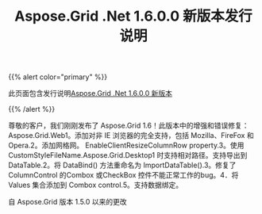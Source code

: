 ﻿---
title: Aspose.Grid .Net 1.6.0.0 新版本发行说明
type: docs
weight: 70
url: /zh/net/aspose-grid-net-1-6-0-0-new-release-release-notes/
---
{{% alert color="primary" %}} 

此页面包含发行说明[Aspose.Grid .Net 1.6.0.0 新版本](https://downloads.aspose.com/cells/net/new-releases/aspose.grid-.net-1.6.0.0-new-release/)

{{% /alert %}} 

尊敬的客户，我们刚刚发布了 Aspose.Grid 1.6！此版本中的增强和错误修复：Aspose.Grid.Web1。添加对非 IE 浏览器的完全支持，包括 Mozilla、FireFox 和 Opera.2。添加网格网。 EnableClientResizeColumnRow property.3。使用 CustomStyleFileName.Aspose.Grid.Desktop1 时支持相对路径。支持导出到 DataTable.2。将 DataBind() 方法重命名为 ImportDataTable().3。修复了ColumnControl 的Combox 或CheckBox 控件不能正常工作的bug。4．将 Values 集合添加到 Combox control.5。支持数据绑定。

自 Aspose.Grid 版本 1.5.0 以来的更改
